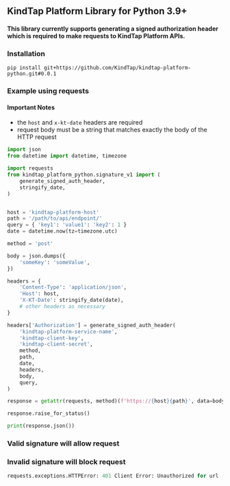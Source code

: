 ## KindTap Platform Library for Python 3.9+

#### This library currently supports generating a signed authorization header which is required to make requests to KindTap Platform APIs.

### Installation

`pip install git+https://github.com/KindTap/kindtap-platform-python.git#0.0.1`

### Example using requests

#### Important Notes

* the `host` and `x-kt-date` headers are required
* request body must be a string that matches exactly the body of the HTTP request

```Python
import json
from datetime import datetime, timezone

import requests
from kindtap_platform_python.signature_v1 import (
    generate_signed_auth_header,
    stringify_date,
)


host = 'kindtap-platform-host'
path = '/path/to/api/endpoint/'
query = { 'key1': 'value1': 'key2': 1 }
date = datetime.now(tz=timezone.utc)

method = 'post'

body = json.dumps({
    'someKey': 'someValue',
})

headers = {
    'Content-Type': 'application/json',
    'Host': host,
    'X-KT-Date': stringify_date(date),
    # other headers as necessary
}

headers['Authorization'] = generate_signed_auth_header(
    'kindtap-platform-service-name',
    'kindtap-client-key',
    'kindtap-client-secret',
    method,
    path,
    date,
    headers,
    body,
    query,
)

response = getattr(requests, method)(f'https://{host}{path}', data=body, params=query, headers=headers)

response.raise_for_status()

print(response.json())
```

### Valid signature will allow request

### Invalid signature will block request

```Python
requests.exceptions.HTTPError: 401 Client Error: Unauthorized for url
```

